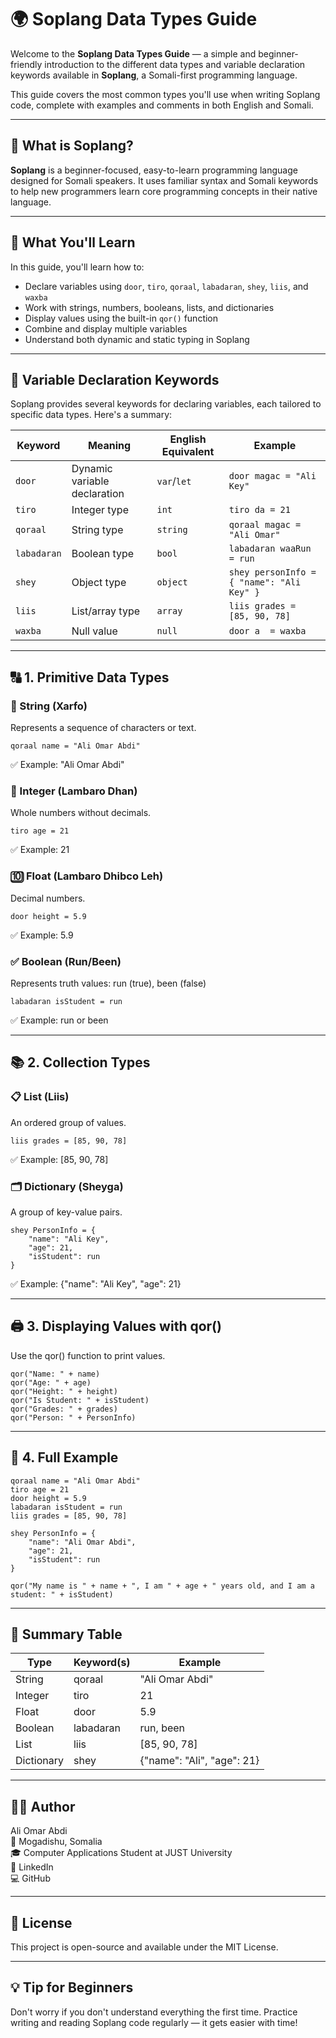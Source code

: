 # 🌍 Soplang Data Types Guide

Welcome to the **Soplang Data Types Guide** — a simple and beginner-friendly introduction to the different data types and variable declaration keywords available in **Soplang**, a Somali-first programming language.

This guide covers the most common types you'll use when writing Soplang code, complete with examples and comments in both English and Somali.

---

## 📘 What is Soplang?

**Soplang** is a beginner-focused, easy-to-learn programming language designed for Somali speakers. It uses familiar syntax and Somali keywords to help new programmers learn core programming concepts in their native language.

---

## 🧠 What You'll Learn

In this guide, you'll learn how to:

- Declare variables using `door`, `tiro`, `qoraal`, `labadaran`, `shey`, `liis`, and `waxba`
- Work with strings, numbers, booleans, lists, and dictionaries
- Display values using the built-in `qor()` function
- Combine and display multiple variables
- Understand both dynamic and static typing in Soplang

---

## 🔑 Variable Declaration Keywords

Soplang provides several keywords for declaring variables, each tailored to specific data types. Here's a summary:

| **Keyword** | **Meaning**               | **English Equivalent** | **Example**                              |
|-------------|---------------------------|-------------------------|------------------------------------------|
| `door`      | Dynamic variable declaration | `var`/`let`            | `door magac = "Ali Key"`               |
| `tiro`      | Integer type              | `int`                  | `tiro da = 21`                           |
| `qoraal`    | String type               | `string`               | `qoraal magac = "Ali Omar"`             |
| `labadaran` | Boolean type              | `bool`                 | `labadaran waaRun = run`                |
| `shey`      | Object type               | `object`               | `shey personInfo = { "name": "Ali Key" }`  |
| `liis`      | List/array type           | `array`                | `liis grades = [85, 90, 78]`               |
| `waxba`     | Null value                | `null`                 | `door a  = waxba`                         |

---

## 🔠 1. Primitive Data Types

### 🧵 String (Xarfo)
Represents a sequence of characters or text.

```soplang
qoraal name = "Ali Omar Abdi"
```

✅ Example: "Ali Omar Abdi"

### 🔢 Integer (Lambaro Dhan)
Whole numbers without decimals.

```soplang
tiro age = 21
```

✅ Example: 21

### 🔟 Float (Lambaro Dhibco Leh)
Decimal numbers.

```soplang
door height = 5.9
```

✅ Example: 5.9

### ✅ Boolean (Run/Been)
Represents truth values: run (true), been (false)

```soplang
labadaran isStudent = run
```

✅ Example: run or been

---

## 📚 2. Collection Types

### 📋 List (Liis)
An ordered group of values.

```soplang
liis grades = [85, 90, 78]
```

✅ Example: [85, 90, 78]

### 🗂️ Dictionary (Sheyga)
A group of key-value pairs.

```soplang
shey PersonInfo = {
    "name": "Ali Key",
    "age": 21,
    "isStudent": run
}
```

✅ Example: {"name": "Ali Key", "age": 21}

---

## 🖨️ 3. Displaying Values with qor()
Use the qor() function to print values.

```soplang
qor("Name: " + name)
qor("Age: " + age)
qor("Height: " + height)
qor("Is Student: " + isStudent)
qor("Grades: " + grades)
qor("Person: " + PersonInfo)
```

---

## 🧾 4. Full Example

```soplang
qoraal name = "Ali Omar Abdi"
tiro age = 21
door height = 5.9
labadaran isStudent = run
liis grades = [85, 90, 78]

shey PersonInfo = {
    "name": "Ali Omar Abdi",
    "age": 21,
    "isStudent": run
}

qor("My name is " + name + ", I am " + age + " years old, and I am a student: " + isStudent)
```

---

## 📝 Summary Table

| Type       | Keyword(s)   | Example                  |
|------------|--------------|--------------------------|
| String     | qoraal       | "Ali Omar Abdi"         |
| Integer    | tiro         | 21                      |
| Float      | door         | 5.9                     |
| Boolean    | labadaran    | run, been               |
| List       | liis         | [85, 90, 78]            |
| Dictionary | shey         | {"name": "Ali", "age": 21} |

---

## 👨‍💻 Author

Ali Omar Abdi  
📍 Mogadishu, Somalia  
🎓 Computer Applications Student at JUST University  
🔗 LinkedIn  
💻 GitHub  

---

## 📄 License

This project is open-source and available under the MIT License.

---

## 💡 Tip for Beginners

Don't worry if you don't understand everything the first time. Practice writing and reading Soplang code regularly — it gets easier with time!






